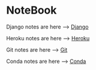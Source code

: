 # NoteBook

Django notes are here --> [Django](https://github.com/slk007/NoteBook/blob/master/Django.md)

Heroku notes are here --> [Heroku](https://github.com/slk007/NoteBook/blob/master/Heroku.md)

Git notes are here --> [Git](https://github.com/slk007/NoteBook/blob/master/Git.md)

Conda notes are here --> [Conda](https://github.com/slk007/NoteBook/blob/master/Conda.md)